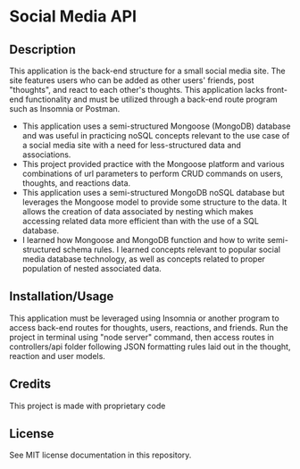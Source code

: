 # Social Media API 

## Description

This application is the back-end structure for a small social media site. The site features users who can be added as other users' friends, post "thoughts", and react to each other's thoughts. This application lacks front-end functionality and must be utilized through a back-end route program such as Insomnia or Postman. 

- This application uses a semi-structured Mongoose (MongoDB) database and was useful in practicing noSQL concepts relevant to the use case of a social media site with a need for less-structured data and associations. 
- This project provided practice with the Mongoose platform and various combinations of url parameters to perform CRUD commands on users, thoughts, and reactions data.
- This application uses a semi-structured MongoDB noSQL database but leverages the Mongoose model to provide some structure to the data. It allows the creation of data associated by nesting which makes accessing related data more efficient than with the use of a SQL database.
- I learned how Mongoose and MongoDB function and how to write semi-structured schema rules. I learned concepts relevant to popular social media database technology, as well as concepts related to proper population of nested associated data.

## Installation/Usage

This application must be leveraged using Insomnia or another program to access back-end routes for thoughts, users, reactions, and friends. Run the project in terminal using "node server" command, then access routes in controllers/api folder following JSON formatting rules laid out in the thought, reaction and user models.

## Credits

This project is made with proprietary code

## License

See MIT license documentation in this repository.